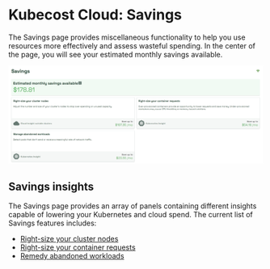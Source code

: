 # Kubecost Cloud: Savings

The Savings page provides miscellaneous functionality to help you use resources more effectively and assess wasteful spending. In the center of the page, you will see your estimated monthly savings available.

![Savings page](/images/savings.png)

## Savings insights
The Savings page provides an array of panels containing different insights capable of lowering your Kubernetes and cloud spend. The current list of Savings features includes:

* [Right-size your cluster nodes](/using-kubecost-cloud/savings/cluster-right-sizing.md)
* [Right-size your container requests](/using-kubecost-cloud/savings/request-right-sizing.md)
* [Remedy abandoned workloads](/using-kubecost-cloud/savings/abandoned-workloads.md)
